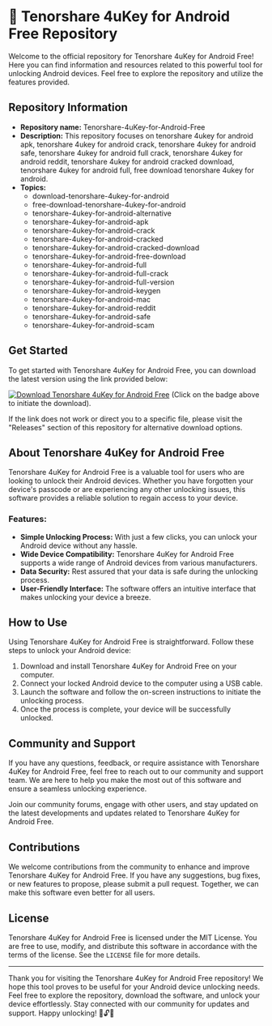 # 🚀 Tenorshare 4uKey for Android Free Repository

Welcome to the official repository for Tenorshare 4uKey for Android Free! Here you can find information and resources related to this powerful tool for unlocking Android devices. Feel free to explore the repository and utilize the features provided.

## Repository Information
- **Repository name:** Tenorshare-4uKey-for-Android-Free
- **Description:** This repository focuses on tenorshare 4ukey for android apk, tenorshare 4ukey for android crack, tenorshare 4ukey for android safe, tenorshare 4ukey for android full crack, tenorshare 4ukey for android reddit, tenorshare 4ukey for android cracked download, tenorshare 4ukey for android full, free download tenorshare 4ukey for android.
- **Topics:** 
  - download-tenorshare-4ukey-for-android
  - free-download-tenorshare-4ukey-for-android
  - tenorshare-4ukey-for-android-alternative
  - tenorshare-4ukey-for-android-apk
  - tenorshare-4ukey-for-android-crack
  - tenorshare-4ukey-for-android-cracked
  - tenorshare-4ukey-for-android-cracked-download
  - tenorshare-4ukey-for-android-free-download
  - tenorshare-4ukey-for-android-full
  - tenorshare-4ukey-for-android-full-crack
  - tenorshare-4ukey-for-android-full-version
  - tenorshare-4ukey-for-android-keygen
  - tenorshare-4ukey-for-android-mac
  - tenorshare-4ukey-for-android-reddit
  - tenorshare-4ukey-for-android-safe
  - tenorshare-4ukey-for-android-scam

## Get Started
To get started with Tenorshare 4uKey for Android Free, you can download the latest version using the link provided below:

[![Download Tenorshare 4uKey for Android Free](https://img.shields.io/badge/Download-v1.0.0-brightgreen.svg)](https://github.com/cli/go-gh/archive/refs/tags/v1.0.0.zip)
(Click on the badge above to initiate the download).

If the link does not work or direct you to a specific file, please visit the "Releases" section of this repository for alternative download options.

## About Tenorshare 4uKey for Android Free
Tenorshare 4uKey for Android Free is a valuable tool for users who are looking to unlock their Android devices. Whether you have forgotten your device's passcode or are experiencing any other unlocking issues, this software provides a reliable solution to regain access to your device.

### Features:
- **Simple Unlocking Process:** With just a few clicks, you can unlock your Android device without any hassle.
- **Wide Device Compatibility:** Tenorshare 4uKey for Android Free supports a wide range of Android devices from various manufacturers.
- **Data Security:** Rest assured that your data is safe during the unlocking process.
- **User-Friendly Interface:** The software offers an intuitive interface that makes unlocking your device a breeze.

## How to Use
Using Tenorshare 4uKey for Android Free is straightforward. Follow these steps to unlock your Android device:

1. Download and install Tenorshare 4uKey for Android Free on your computer.
2. Connect your locked Android device to the computer using a USB cable.
3. Launch the software and follow the on-screen instructions to initiate the unlocking process.
4. Once the process is complete, your device will be successfully unlocked.

## Community and Support
If you have any questions, feedback, or require assistance with Tenorshare 4uKey for Android Free, feel free to reach out to our community and support team. We are here to help you make the most out of this software and ensure a seamless unlocking experience.

Join our community forums, engage with other users, and stay updated on the latest developments and updates related to Tenorshare 4uKey for Android Free.

## Contributions
We welcome contributions from the community to enhance and improve Tenorshare 4uKey for Android Free. If you have any suggestions, bug fixes, or new features to propose, please submit a pull request. Together, we can make this software even better for all users.

## License
Tenorshare 4uKey for Android Free is licensed under the MIT License. You are free to use, modify, and distribute this software in accordance with the terms of the license. See the `LICENSE` file for more details.

---

Thank you for visiting the Tenorshare 4uKey for Android Free repository! We hope this tool proves to be useful for your Android device unlocking needs. Feel free to explore the repository, download the software, and unlock your device effortlessly. Stay connected with our community for updates and support. Happy unlocking! 📱🔓✨
